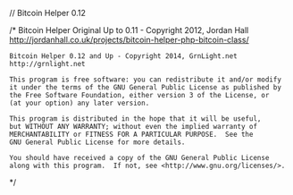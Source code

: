 // 	Bitcoin Helper 0.12

/*
	Bitcoin Helper Original Up to 0.11 - Copyright 2012, Jordan Hall
	http://jordanhall.co.uk/projects/bitcoin-helper-php-bitcoin-class/

	Bitcoin Helper 0.12 and Up - Copyright 2014, GrnLight.net
	http://grnlight.net

    This program is free software: you can redistribute it and/or modify
    it under the terms of the GNU General Public License as published by
    the Free Software Foundation, either version 3 of the License, or
    (at your option) any later version.

    This program is distributed in the hope that it will be useful,
    but WITHOUT ANY WARRANTY; without even the implied warranty of
    MERCHANTABILITY or FITNESS FOR A PARTICULAR PURPOSE.  See the
    GNU General Public License for more details.

    You should have received a copy of the GNU General Public License
    along with this program.  If not, see <http://www.gnu.org/licenses/>.
*/
